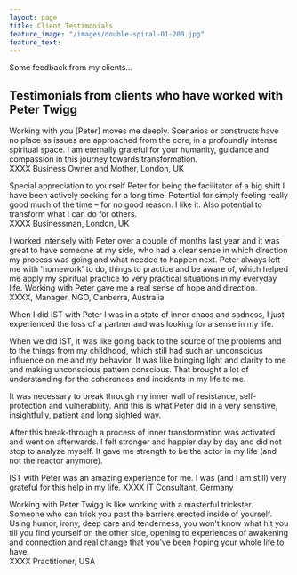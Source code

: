 ```yaml
---
layout: page
title: Client Testimonials
feature_image: "/images/double-spiral-01-200.jpg"
feature_text:
---
```


Some feedback from my clients...

## Testimonials from clients who have worked with Peter Twigg

Working with you [Peter] moves me deeply. Scenarios or constructs have no place as issues are approached from the core, in a profoundly intense spiritual space. I am eternally grateful for your humanity, guidance and compassion in this journey towards transformation.  
XXXX Business Owner and Mother, London, UK

Special appreciation to yourself Peter for being the facilitator of a big shift I have been actively seeking for a long time. Potential for simply feeling really good much of the time – for no good reason. I like it. Also potential to transform what I can do for others.  
XXXX Businessman, London, UK

I worked intensely with Peter over a couple of months last year and it was great to have someone at my side, who had a clear sense in which direction my process was going and what needed to happen next. Peter always left me with 'homework' to do, things to practice and be aware of, which helped me apply my spiritual practice to very practical situations in my everyday life. Working with Peter gave me a real sense of hope and direction.  
XXXX, Manager, NGO, Canberra, Australia

When I did IST with Peter I was in a state of inner chaos and sadness, I just experienced the loss of a partner and was looking for a sense in my life.  

When we did IST, it was like going back to the source of the problems and to the things from my childhood, which still had such an unconscious influence on me and my behavior. It was like bringing light and clarity to me and making unconscious pattern conscious. That brought a lot of understanding for the coherences and incidents in my life to me.  

It was necessary to break through my inner wall of resistance, self-protection and vulnerability. And this is what Peter did in a very sensitive, insightfully, patient and long sighted way.  

After this break-through a process of inner transformation was activated and went on afterwards. I felt stronger and happier day by day and did not stop to analyze myself. It gave me strength to be the actor in my life (and not the reactor anymore).  

IST with Peter was an amazing experience for me. I was (and I am still) very grateful for this help in my life. 
XXXX IT Consultant, Germany

Working with Peter Twigg is like working with a masterful trickster. Someone who can trick you past the barriers erected inside of yourself. Using humor, irony, deep care and tenderness, you won't know what hit you till you find yourself on the other side, opening to experiences of awakening and connection and real change that you've been hoping your whole life to have.  
XXXX Practitioner, USA
